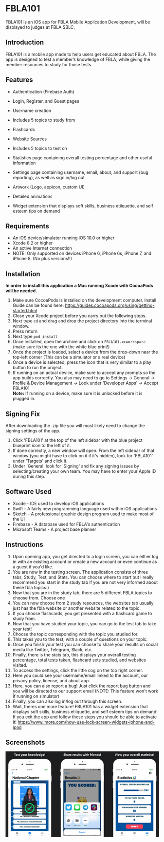 FBLA101
===================

FBLA101 is an iOS app for FBLA Mobile Application Development, will be displayed to judges at FBLA SBLC.

Introduction
-------------
FBLA101 is a mobile app made to help users get educated about FBLA. The app is designed to test a member’s knowledge of FBLA, while giving the member resources to study for those tests.

Features
-------------

 - Authentication (Firebase Auth)
 - Login, Register, and Guest pages
 - Username creation
 
 - Includes 5 topics to study from
  - Flashcards
  - Website Sources
 - Includes 5 topics to test on
 
 - Statistics page containing overall testing percentage and other useful information
 - Settings page containing username, email, about, and support (bug reporting), as well as sign in/log out
 
 - Artwork (Logo, appicon, custom UI)
 - Detailed animations
 - Widget extension that displays soft skills, business etiiquette, and self esteem tips on demand
 
 Requirements
-------------
 - An iOS device/simulator running iOS 10.0 or higher
 - Xcode 8.2 or higher
 - An active Internet connection
 - NOTE: Only supported on devices iPhone 6, iPhone 6s, iPhone 7, and iPhone 8. (No plus versions!!)
 
 Installation
-------------
 **In order to install this application a Mac running Xcode with CocoaPods will be needed.**
 1. Make sure CocoaPods is installed on the development computer. Install Guide can be found here: https://guides.cocoapods.org/using/getting-started.html
 2. Close your Xcode project before you carry out the following steps.
 3. Next type `cd` and drag and drop the project directory into the terminal window.
 4. Press return
 5. Next type `pod install`
 6. Once installed, open the archive and click on `FBLA101.xcworkspace` (make sure its the one with the white blue print!)
 7.  Once the project is loaded, select a device from the drop-down near the top-left corner (This can be a simulator or a real device)
 8. Once a device is selected, press the icon that is very similar to a play button to run the project.
 9. If running on an actual device, make sure to accept any prompts so the app builds correctly. You also may need to go to Settings -> General -> Profile & Device Management -> Look under 'Developer Apps' -> Accept FBLA101<br>
**Note:** If running on a device, make sure it is unlocked before it is plugged in.


Signing Fix
-------------
After downloading the .zip file you will most likely need to change the signing settings of the app.
 1. Click 'FBLA101' at the top of the left sidebar with the blue project blueprint icon to the left of it.
 2. If done correctly, a new window will open. From the left sidebar of that window (you might have to click on it if it's hidden), look for 'FBLA101' under 'Targets' and click it.
 3. Under 'General' look for 'Signing' and fix any signing issues by selecting/creating your own team. You may have to enter your Apple ID during this step.
 
 
 Software Used
-------------

 - Xcode - IDE used to develop iOS applications
 - Swift - A fairly new programming language used within iOS applications
 - Sketch - A professional graphic design program used to make most of the UI
 - Firebase - A database used for FBLA's authentication
 - Microsoft Teams - A project base planner
 
 
  Instructions
-------------

1. Upon opening app, you get directed to a login screen, you can either log in with an existing account or create a new account or even continue as a guest if you'd like.
2. You are now in the testing screen. The application consists of three tabs, Study, Test, and Stats. You can choose where to start but I really recommend you start in the study tab if you are not very informed about these fbla topics:)
3. Now that you are in the study tab, there are 5 different FBLA topics to choose from. Choose one
4. You can now choose from 2 study resources, the websites tab usually just has the fbla website or another website related to the topic.
5. If you choose flashcards, you get presented with a flashcard game to study from.
6. Now that you have studied your topic, you can go to the test tab to take your test!
7. Choose the topic corresponding with the topic you studied for.
8. This takes you to the test, with a couple of questions on your topic. 
9. Once you finish your test you can choose to share your results on social media like Twitter, Telegram, Slack, etc.
10. Finally, there is the stats tab, this displays your overall testing percentage, total tests taken, flashcard sets studied, and websites visited.
11. To access the settings, click the little cog on the top right corner.
12. Here you could see your username/email linked to the account, our privacy policy, license, and about app.
13. Here, you can also report a bug! Just click the report bug button and you will be directed to our support email (NOTE: This feature won't work if running on simulator)
14. Finally, you can also log in/log out through this screen.
15. Wait, theres one more feature! FBLA101 has a widget extension that displays soft skills, business etiiquette, and self esteem tips on demand! If you exit the app and follow these steps you should be able to activate it! https://www.imore.com/how-use-lock-screen-widgets-iphone-and-ipad

  Screenshots
-------------

![Screenshots](https://github.com/gonzob7/FBLAPrep/blob/master/Screenshots%20FBLA101.png)
